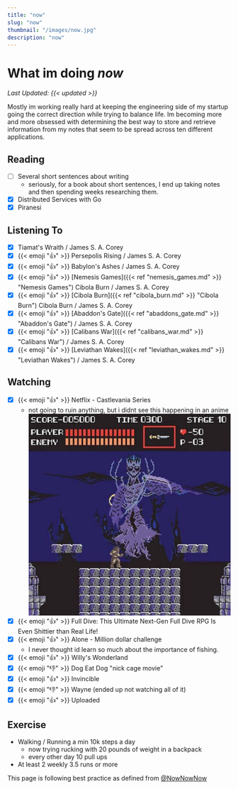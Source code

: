 ```yaml
---
title: "now"
slug: "now"
thumbnail: "/images/now.jpg"
description: "now"
---
```


# What im doing _now_

_Last Updated: {{< updated >}}_


Mostly im working really hard at keeping the engineering side of my startup going the
correct direction while trying to balance life. Im becoming more and more obsessed with
determining the best way to store and retrieve information from my notes that seem to
be spread across ten different applications.

## Reading
- [ ] Several short sentences about writing
    - seriously, for a book about short sentences, I end up taking notes and then
      spending weeks researching them.
- [x] Distributed Services with Go
- [x] Piranesi

## Listening To
- [x] Tiamat's Wraith  / James S. A. Corey
- [x] {{< emoji ":thumbsup:" >}} Persepolis Rising / James S. A. Corey
- [x] {{< emoji ":thumbsup:" >}} Babylon's Ashes  / James S. A. Corey
- [x] {{< emoji ":thumbsup:" >}} [Nemesis Games]({{< ref "nemesis_games.md" >}} "Nemesis Games") Cibola Burn / James S. A. Corey
- [x] {{< emoji ":thumbsup:" >}} [Cibola Burn]({{< ref "cibola_burn.md" >}} "Cibola Burn") Cibola Burn / James S. A. Corey
- [x] {{< emoji ":thumbsup:" >}} [Abaddon's Gate]({{< ref "abaddons_gate.md" >}} "Abaddon's Gate") / James S. A. Corey
- [x] {{< emoji ":thumbsup:" >}} [Calibans War]({{< ref "calibans_war.md" >}} "Calibans War") / James S. A. Corey
- [x] {{< emoji ":thumbsup:" >}} [Leviathan Wakes]({{< ref "leviathan_wakes.md" >}} "Leviathan Wakes") / James S. A. Corey

## Watching
- [x] {{< emoji ":thumbsup:" >}} Netflix - Castlevania Series
    - not going to ruin anything, but i didnt see this happening in an anime
    ![nope](/images/death.jpg)
- [x] {{< emoji ":thumbsup:" >}} Full Dive: This Ultimate Next-Gen Full Dive RPG Is Even Shittier than Real Life!
- [x] {{< emoji ":thumbsup:" >}} Alone - Million dollar challenge
  - I never thought id learn so much about the importance of fishing.
- [x] {{< emoji ":thumbsup:" >}} Willy's Wonderland
- [x] {{< emoji ":thumbsdown:" >}} Dog Eat Dog "nick cage movie"
- [x] {{< emoji ":thumbsup:" >}} Invincible
- [x] {{< emoji ":thumbsdown:" >}} Wayne (ended up not watching all of it)
- [x] {{< emoji ":thumbsup:" >}} Uploaded

## Exercise
* Walking / Running a min 10k steps a day
  * now trying rucking with 20 pounds of weight in a backpack
  * every other day 10 pull ups
* At least 2 weekly 3.5 runs or more

This page is following best practice as defined from
[@NowNowNow](https://twitter.com/NowNowNow)
